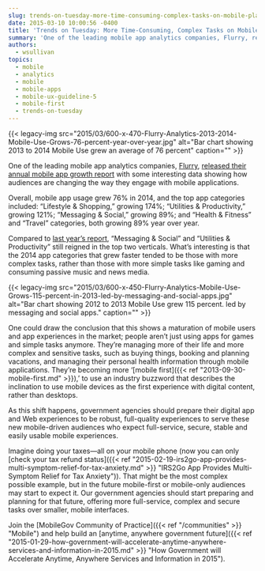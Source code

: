 ```yaml
---
slug: trends-on-tuesday-more-time-consuming-complex-tasks-on-mobile-platforms
date: 2015-03-10 10:00:56 -0400
title: 'Trends on Tuesday: More Time-Consuming, Complex Tasks on Mobile Platforms'
summary: 'One of the leading mobile app analytics companies, Flurry, released their annual mobile app growth report with some interesting data showing how audiences are changing the way they engage with mobile applications. Overall, mobile app usage grew 76% in 2014, and the top app categories included: &ldquo;Lifestyle & Shopping,&rdquo; growing 174%; &ldquo;Utilities & Productivity,&rdquo; growing'
authors:
  - wsullivan
topics:
  - mobile
  - analytics
  - mobile
  - mobile-apps
  - mobile-ux-guideline-5
  - mobile-first
  - trends-on-tuesday
---
```


{{< legacy-img src="2015/03/600-x-470-Flurry-Analytics-2013-2014-Mobile-Use-Grows-76-percent-year-over-year.jpg" alt="Bar chart showing 2013 to 2014 Mobile Use grew an average of 76 percent" caption="" >}}

One of the leading mobile app analytics companies, <a href="http://www.flurry.com/" target="_blank">Flurry</a>, <a href="http://www.flurry.com/blog/flurry-insights/shopping-productivity-and-messaging-give-mobile-another-stunning-growth-year#.VOT2AFPF-Zk" target="_blank">released their annual mobile app growth report</a> with some interesting data showing how audiences are changing the way they engage with mobile applications.

Overall, mobile app usage grew 76% in 2014, and the top app categories included: “Lifestyle & Shopping,” growing 174%; “Utilities & Productivity,” growing 121%; “Messaging & Social,” growing 89%; and “Health & Fitness” and “Travel” categories, both growing 89% year over year.

<p>
  Compared to <a href="http://www.flurry.com/bid/103601/Mobile-Use-Grows-115-in-2013-Propelled-by-Messaging-Apps" target="_blank">last year’s report</a>, “Messaging & Social” and “Utilities & Productivity” still reigned in the top two verticals. What’s interesting is that the 2014 app categories that grew faster tended to be those with more complex tasks, rather than those with more simple tasks like gaming and consuming passive music and news media.
</p> {{< legacy-img src="2015/03/600-x-450-Flurry-Analytics-Mobile-Use-Grows-115-percent-in-2013-led-by-messaging-and-social-apps.jpg" alt="Bar chart showing 2012 to 2013 Mobile Use grew 115 percent. led by messaging and social apps." caption="" >}}

One could draw the conclusion that this shows a maturation of mobile users and app experiences in the market; people aren&#8217;t just using apps for games and simple tasks anymore. They’re managing more of their life and more complex and sensitive tasks, such as buying things, booking and planning vacations, and managing their personal health information through mobile applications. They’re becoming more ‘[mobile first]({{< ref "2013-09-30-mobile-first.md" >}}),’ to use an industry buzzword that describes the inclination to use mobile devices as the first experience with digital content, rather than desktops.

As this shift happens, government agencies should prepare their digital app and Web experiences to be robust, full-quality experiences to serve these new mobile-driven audiences who expect full-service, secure, stable and easily usable mobile experiences.

Imagine doing your taxes—all on your mobile phone (now you can only [check your tax refund status]({{< ref "2015-02-19-irs2go-app-provides-multi-symptom-relief-for-tax-anxiety.md" >}} "IRS2Go App Provides Multi-Symptom Relief for Tax Anxiety")). That might be the most complex possible example, but in the future mobile-first or mobile-only audiences may start to expect it. Our government agencies should start preparing and planning for that future, offering more full-service, complex and secure tasks over smaller, mobile interfaces.

Join the [MobileGov Community of Practice]({{< ref "/communities" >}} "Mobile") and help build an [anytime, anywhere government future]({{< ref "2015-01-29-how-government-will-accelerate-anytime-anywhere-services-and-information-in-2015.md" >}} "How Government will Accelerate Anytime, Anywhere Services and Information in 2015").
